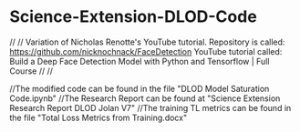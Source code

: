 # Science-Extension-DLOD-Code
//
//
Variation of Nicholas Renotte's YouTube tutorial. Repository is called: https://github.com/nicknochnack/FaceDetection YouTube tutorial called: Build a Deep Face Detection Model with Python and Tensorflow | Full Course
//
//

//The modified code can be found in the file "DLOD Model Saturation Code.ipynb"
//The Research Report can be found at "Science Extension Research Report DLOD Jolan V7"
//The training TL metrics can be found in the file "Total Loss Metrics from Training.docx"
